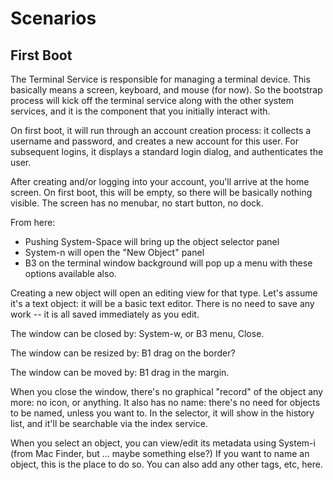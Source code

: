 # Scenarios

## First Boot

The Terminal Service is responsible for managing a terminal device.  This
basically means a screen, keyboard, and mouse (for now).  So the bootstrap
process will kick off the terminal service along with the other system
services, and it is the component that you initially interact with.

On first boot, it will run through an account creation process: it
collects a username and password, and creates a new account for this
user.  For subsequent logins, it displays a standard login dialog, and
authenticates the user.

After creating and/or logging into your account, you'll arrive at the
home screen.  On first boot, this will be empty, so there will be 
basically nothing visible.  The screen has no menubar, no start
button, no dock.

From here:
- Pushing System-Space will bring up the object selector panel
- System-n will open the "New Object" panel
- B3 on the terminal window background will pop up a menu with these
  options available also.

Creating a new object will open an editing view for that type.  Let's
assume it's a text object: it will be a basic text editor.  There is
no need to save any work -- it is all saved immediately as you edit.

The window can be closed by: System-w, or B3 menu, Close.

The window can be resized by: B1 drag on the border?

The window can be moved by: B1 drag in the margin.

When you close the window, there's no graphical "record" of the object
any more: no icon, or anything.  It also has no name: there's no need 
for objects to be named, unless you want to.  In the selector, it will 
show in the history list, and it'll be searchable via the index service.

When you select an object, you can view/edit its metadata using 
System-i (from Mac Finder, but ... maybe something else?)  If you want
to name an object, this is the place to do so.  You can also add any
other tags, etc, here.
